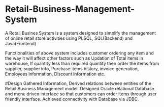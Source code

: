 # Retail-Business-Management-System
A Retail Busines System is a system designed to simplify the management of online retail store activities using PLSQL, SQL(Backend) and Java(Frontend) 

Functionalities of above system includes customer ordering any item and the way it will affect other factors such as Updation of Total items in warehouse, If quantity less than required quantity then order the items from supplier, supplier info, Purchase items history, invoice generation, Employees information, Discount information etc.

#Design
Gathered Information, Derived relations between entities of the Retail Business Management model.
Designed Oracle relational Database and menu driven interface so that customers can order items through user friendly interface. Achieved connectivity with Database via JDBC.

